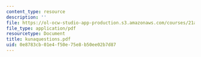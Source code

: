 ```yaml
---
content_type: resource
description: ''
file: https://ol-ocw-studio-app-production.s3.amazonaws.com/courses/21a-441-the-conquest-of-america-spring-2004/0e8783cb01e4f50e75e8b50ee02b7d87_kunaquestions.pdf
file_type: application/pdf
resourcetype: Document
title: kunaquestions.pdf
uid: 0e8783cb-01e4-f50e-75e8-b50ee02b7d87
---
```

